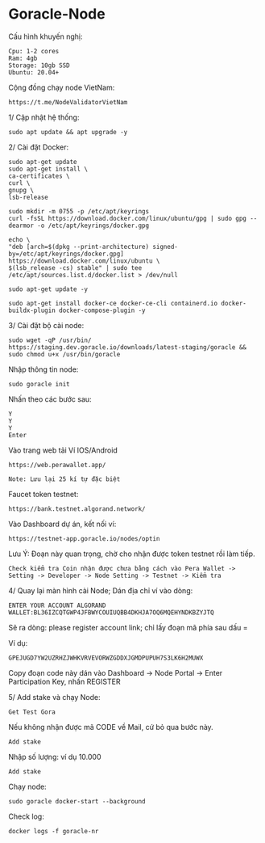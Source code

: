 # Goracle-Node

Cấu hình khuyến nghị:
    
    Cpu: 1-2 cores
    Ram: 4gb
    Storage: 10gb SSD
    Ubuntu: 20.04+

Cộng đồng chạy node VietNam:

    https://t.me/NodeValidatorVietNam
    
1/ Cập nhật hệ thống:

    sudo apt update && apt upgrade -y
    
2/ Cài đặt Docker:

    sudo apt-get update
    sudo apt-get install \
    ca-certificates \
    curl \
    gnupg \
    lsb-release
    
    sudo mkdir -m 0755 -p /etc/apt/keyrings
    curl -fsSL https://download.docker.com/linux/ubuntu/gpg | sudo gpg --dearmor -o /etc/apt/keyrings/docker.gpg

    echo \
    "deb [arch=$(dpkg --print-architecture) signed-by=/etc/apt/keyrings/docker.gpg] https://download.docker.com/linux/ubuntu \
    $(lsb_release -cs) stable" | sudo tee /etc/apt/sources.list.d/docker.list > /dev/null
  
    sudo apt-get update -y
    
    sudo apt-get install docker-ce docker-ce-cli containerd.io docker-buildx-plugin docker-compose-plugin -y
    
3/ Cài đặt bộ cài node:

    sudo wget -qP /usr/bin/ https://staging.dev.goracle.io/downloads/latest-staging/goracle && sudo chmod u+x /usr/bin/goracle
    
Nhập thông tin node:

    sudo goracle init
    
Nhấn theo các bước sau:

    Y
    Y
    Y
    Enter
    
Vào trang web tải Ví IOS/Android

    https://web.perawallet.app/
    
    Note: Lưu lại 25 kí tự đặc biệt

Faucet token testnet:

    https://bank.testnet.algorand.network/

Vào Dashboard dự án, kết nối ví:

    https://testnet-app.goracle.io/nodes/optin
    
Lưu Ý: Đoạn này quan trọng, chờ cho nhận được token testnet rồi làm tiếp.

    Check kiểm tra Coin nhận được chưa bằng cách vào Pera Wallet -> Setting -> Developer -> Node Setting -> Testnet -> Kiểm tra 

4/ Quay lại màn hình cài Node; Dán địa chỉ ví vào dòng: 

    ENTER YOUR ACCOUNT ALGORAND WALLET:BL36IZCQTGWP4JFBWYCOUIUQBB4DKHJA7OQ6MQEHYNDKBZYJTQ
    
Sẽ ra dòng: please register account link; chỉ lấy đoạn mã phía sau dấu =

Ví dụ:
  
    GPEJUGD7YW2UZRHZJWHKVRVEVORWZGDDXJGMDPUPUH7S3LK6H2MUWX

Copy đoạn code này dán vào Dashboard -> Node Portal -> Enter Participation Key, nhấn REGISTER

5/ Add stake và chạy Node:

    Get Test Gora
    
Nếu không nhận được mã CODE về Mail, cứ bỏ qua bước này.

    Add stake
    
Nhập số lượng: ví dụ 10.000
    
    Add stake
    
Chạy node:

    sudo goracle docker-start --background
    
Check log:

    docker logs -f goracle-nr
